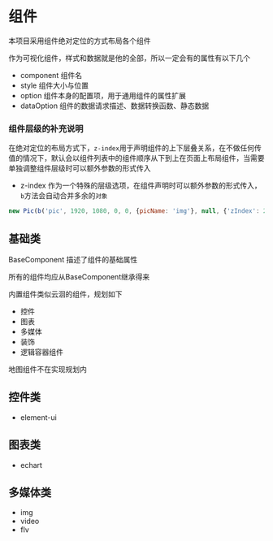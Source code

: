 # 组件

本项目采用组件绝对定位的方式布局各个组件

作为可视化组件，样式和数据就是他的全部，所以一定会有的属性有以下几个

- component 组件名
- style 组件大小与位置
- option 组件本身的配置项，用于通用组件的属性扩展
- dataOption 组件的数据请求描述、数据转换函数、静态数据

### 组件层级的补充说明

在绝对定位的布局方式下，`z-index`用于声明组件的上下层叠关系，在不做任何传值的情况下，默认会以组件列表中的组件顺序从下到上在页面上布局组件，当需要单独调整组件层级时可以额外参数的形式传入

- z-index 作为一个特殊的层级选项，在组件声明时可以额外参数的形式传入，`b`方法会自动合并多余的`对象`

```js
new Pic(b('pic', 1920, 1080, 0, 0, {picName: 'img'}, null, {'zIndex': 2}))
```

## 基础类

BaseComponent 描述了组件的基础属性

所有的组件均应从BaseComponent继承得来

内置组件类似云洄的组件，规划如下
- 控件
- 图表
- 多媒体
- 装饰
- 逻辑容器组件

地图组件不在实现规划内

## 控件类
- element-ui

## 图表类
- echart

## 多媒体类
- img
- video
- flv
